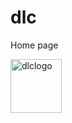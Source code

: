 # dlc
Home page
<html>
<body>
<a href="http://elearning.datec.net.pg/moodle"><img src="D:/Moodle/Github/dlc1.png" width="82" height="86" title="logo" alt="dlclogo"></a>
</body>
</html>
